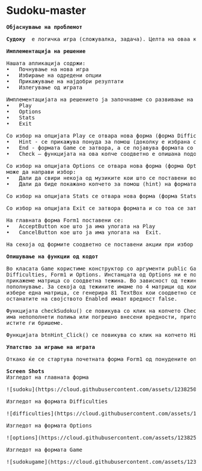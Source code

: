 # Sudoku-master
<pre>
<b>Објаснување на проблемот</b>

<b>Судоку</b>  е логичка игра (сложувалка, задача). Целта на оваа канонична сложувалка е да се внесе број од 1 до 9 во секое поле од 9×9 матрицата, која пак е составена од 3×3 подматрици (наречени „региони“), почнувајќи со разни броеви кои се дадени во некои полиња. Секоја редица, колона и регион мора да содржи една и само една инстанца од секој од броевите од 1 до 9. За да се реши задачата потребно е трпение и логички способности. И покрај тоа што прв пат се појавува во американско енигматско списание во 1970, „Судоку“ добива на популарност и во Јапонија во 1986 г, за во 2005 г. да се здобие со меѓународна популарност. Првото светско првенство во судоку е одржано во Лука, Италија, од 10 до 12 март 2006 г.

<b>Имплементација на решение</b>

Нашата апликација содржи:
•	Почнување на нова игра
•	Избирање на одредени опции
•	Прикажување на најдобри резултати
•	Излегување од играта

Имплементацијата на решението ја започнавме со развивање на формата Form1 (која што го претставува почетниот изглед на играта Судоку). Почетниот изглед нуди повеќе опции:
•	Play 
•	Options 
•	Stats
•	Exit 

Со избор на опцијата Play се отвара нова форма (форма Difficulties) која што нуди 4 тежини (во зависност од избраната тежина соодветно се генерира сложувалка). Откако ќе се одбере тежина, се отвара нова форма (форма Game), каде што соодветно свири музика во позадина (доколку е одбрана една од мелодиите кои што се поставени како опции од формата Options). Исто така, на формата има поставено textbox за внесување на името на играчот (соодветно има поставено валидација која што го обврзува играчот да го внесе името) и лабела во која што се прикажува времето од започнување на играта. Дополнително се поставеи три копчиња и при нивно кликнување се извршуваат соодветни актиности:
•	Hint - се прикажува понуда за помош (доколку е избрана соодветната опција за помош од формата Options). При клик на копчето Hint на првoто поле кое што ќе биде слободно најдено, ќе се впише соодветната вредност која што треба да биде поставена на тоа поле. 
•	End - формата Game се затвора, а се појавува формата со тежини (формата Difficulties). 
•	Check – функцијата на ова копче соодветно е опишана подоле во документот.

Со избор на опцијата Options се отвара нова форма (форма Options) каде што играчот 
може да направи избор:
•	Дали да свири некоја од музиките кои што се поставени во позади додека ја решава сложувалката (соодветно има поставено опција None со која се спречува свирењето на музиката) 
•	Дали да биде покажано копчето за помош (hint) на формата  Game.

Со избор на опцијата Stats се отвара нова форма (форма Stats) каде во listbox се прикажувааат имињата на играчите со соодветното време за коешто ја решиле сложувалката подредени во опаѓачки редослед. Исто така, класите се серијабилни така што при затворање на формата податочите остануваат зачувани.

Со избор на опцијата Exit се затвора формата и со тоа се затвора и апликацијата.

На главната форма Form1 поставени се:
•	AcceptButton кое што ја има улогата на Play
•	CancelButton кое што ја има улогата на  Exit.

На секоја од формите соодветно се поставени акции при избор на копчето Back и при затворање на формата со што од моменталната форма се враќа играчот на претходната форма.

<b>Опишување на функции од кодот</b>

Во класата Game користиме конструктор со аргументи public Game(Difficulties d, Form1 f, Options o) кој прима инстанци од формите
Difficulties, Form1 и Options. Инстанцата од Options ни е потребна за да знаеме кое ниво на тежина е одбрано и според тоа да 
прикажеме матрица со соодветна тежина. Во зависност од тежината имаме различни услови за тоа колку полиња ќе останат празни за
пополнување. За секоја од тежините имаме по 4 матрици од кои се избира една на случаен начин. Откако ќе се
избере една матрица, се генерира 81 TextBox кои соодветно се пополнуваат со вредности. Секако дел од нив ги оставаме празни за пополнување,
останатите на својството Enabled имаат вредност false.

Функцијата checkSudoku() се повикува со клик на копчето Check во формата Game. Со оваа функција проверуваме дали 
има непополнети полиња или погрешно внесени вредности, притоа се испишува соодветна порака. Доколку има погрешно внесени вредности
истите ги бришеме.

Функцијата btnHint_Click() се повикува со клик на копчето Hint во формата Game. Со оваа функција овозможуваме помош. Во една игра има вкупно 5 Hints. Откако ќе се искористат сите на секој нареден клик се испишува порака дека немате повеќе Hints. Доколку сите полиња во формата се пополнети оваа функција не прави ништо. Исто така бројот на Hints останува непромент. Во оваа функција користиме помошна функција која се вика getHint(). Функцијата проверува дали има непополнети полиња во формата и доколку има враќа true, во спротивно враќа false.

<b>Упатство за играње на играта</b>

Откако ќе се стартува почетната форма Form1 од понудените опции треба да се избере Play (доколку играчот сака да смени одредени опции, тоа може да го направи со избророт од опцијата Options). Потоа играчот треба да избере соодветна тежина со која што ќе биде генерирана сложувалката.Откако ќе се избере соодветната тежина, се прикажува генерираната сложувалка и играчот може да започне со нејзино решавање. Секој играч има соодветно овозможени 5 можности за помош (5 hints). Откако ќе се пополнат сите полиња на сложувалката, се проверува дали вредностите кои што се внесени се валидни. Доколку внесените вредности се валидни, се испишува соодветна порака и играчот (неговото име и времето за кое што ја решил сложувалката) се додава во листата во формата Stats. Со тоа играта завршува. Доколку има внесените вредности се невалидни или пак има останато некое празно поле, соодветно се испишува порака и играчот е вратен на формата Game се додека не се поправат сите неправилности.

<b>Screen Shots</b>
Изгледот на главната форма

![sudoku](https://cloud.githubusercontent.com/assets/12382501/7555698/cdc9627a-f753-11e4-8f0c-bba5ba56b84f.png)

Изгледот на формата Difficulties

![difficulties](https://cloud.githubusercontent.com/assets/12382501/7555696/cdc2de78-f753-11e4-9f9b-d020f28bf557.png)

Изгледот на формата Options

![options](https://cloud.githubusercontent.com/assets/12382501/7555697/cdc5bc24-f753-11e4-92b6-8d7ac959c250.png)

Изгледот на формата Game
 
![sudokugame](https://cloud.githubusercontent.com/assets/12382501/7555699/cdcabbca-f753-11e4-8f78-0a506b02bfbb.png)

</pre>